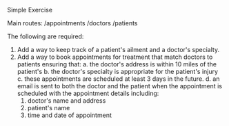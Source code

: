 Simple Exercise

Main routes:
/appointments
/doctors
/patients

The following are required:

1. Add a way to keep track of a patient's ailment and a doctor's specialty.
2. Add a way to book appointments for treatment that match doctors to patients
   ensuring that:
   a. the doctor's address is within 10 miles of the patient's
   b. the doctor's specialty is appropriate for the patient's injury
   c. these appointments are scheduled at least 3 days in the future.
   d. an email is sent to both the doctor and the patient when the appointment
      is scheduled with the appointment details including:
      1. doctor's name and address
      2. patient's name
      3. time and date of appointment